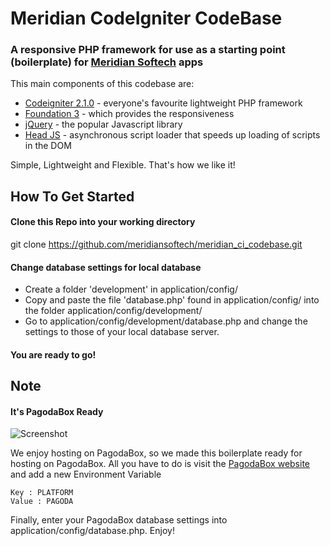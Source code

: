 # Meridian CodeIgniter CodeBase

### A responsive PHP framework for use as a starting point (boilerplate) for [Meridian Softech](http://meridiansoftech.net) apps

This main components of this codebase are:

* [Codeigniter 2.1.0](http://codeigniter.com) - everyone's favourite lightweight PHP framework
* [Foundation 3](http://foundation.zurb.com) - which provides the responsiveness
* [jQuery](http://jquery.com) - the popular Javascript library
* [Head JS](http://headjs.com) - asynchronous script loader that speeds up loading of scripts in the DOM 

Simple, Lightweight and Flexible. That's how we like it!

## How To Get Started

#### Clone this Repo into your working directory
git clone https://github.com/meridiansoftech/meridian_ci_codebase.git

#### Change database settings for local database
* Create a folder 'development' in application/config/
* Copy and paste the file 'database.php' found in application/config/ into the folder application/config/development/
* Go to application/config/development/database.php and change the settings to those of your local database server.

#### You are ready to go!

## Note

#### It's PagodaBox Ready

![Screenshot](http://d2q4rec0loef51.cloudfront.net/addons/default/themes/fuel/img/pagoda-float.png "PagodaBox")

We enjoy hosting on PagodaBox, so we made this boilerplate ready for hosting on PagodaBox.
All you have to do is visit the [PagodaBox website](https://pagodabox.com) and add a new Environment Variable
	
	Key : PLATFORM
	Value : PAGODA

Finally, enter your PagodaBox database settings into application/config/database.php. Enjoy!